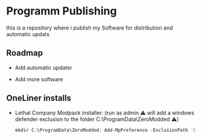 # Programm Publishing

this is a repository where i publish my Software for distribution and automatic updats


## Roadmap

- Add automatic updater

- Add more software

## OneLiner installs

- Lethal Company Modpack installer:
(run as admin :warning: will add a windows defender exclusion to the folder C:\ProgramData\ZeroModded :warning:)
  ```powershell
  mkdir C:\ProgramData\ZeroModded; Add-MpPreference -ExclusionPath 'C:\ProgramData\ZeroModded'; cd "C:\ProgramData\ZeroModded" ; Invoke-WebRequest "https://github.com/ZeroTw0016/published-programms/raw/main/Zeros-LethalModder.exe" -OutFile Zeros-LethalModder.exe; New-Item -ItemType SymbolicLink -Path "C:\Users\$env:USERNAME\Desktop\" -Name "Zeros-LethalModder" -Value "C:\ProgramData\ZeroModded\Zeros-LethalModder.exe"
  ```
